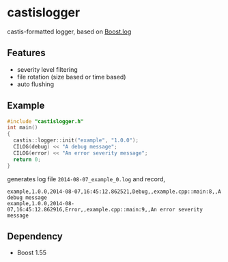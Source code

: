 # castislogger

castis-formatted logger, based on [Boost.log](http://www.boost.org/doc/libs/1_55_0b1/libs/log/doc/html/index.html)

## Features

* severity level filtering
* file rotation (size based or time based)
* auto flushing


## Example

```cpp
#include "castislogger.h"
int main()
{
  castis::logger::init("example", "1.0.0");
  CILOG(debug) << "A debug message";
  CILOG(error) << "An error severity message";
  return 0;
}
```

generates log file `2014-08-07_example_0.log` and record,

```
example,1.0.0,2014-08-07,16:45:12.862521,Debug,,example.cpp::main:8,,A debug message
example,1.0.0,2014-08-07,16:45:12.862916,Error,,example.cpp::main:9,,An error severity message
```

## Dependency

* Boost 1.55

